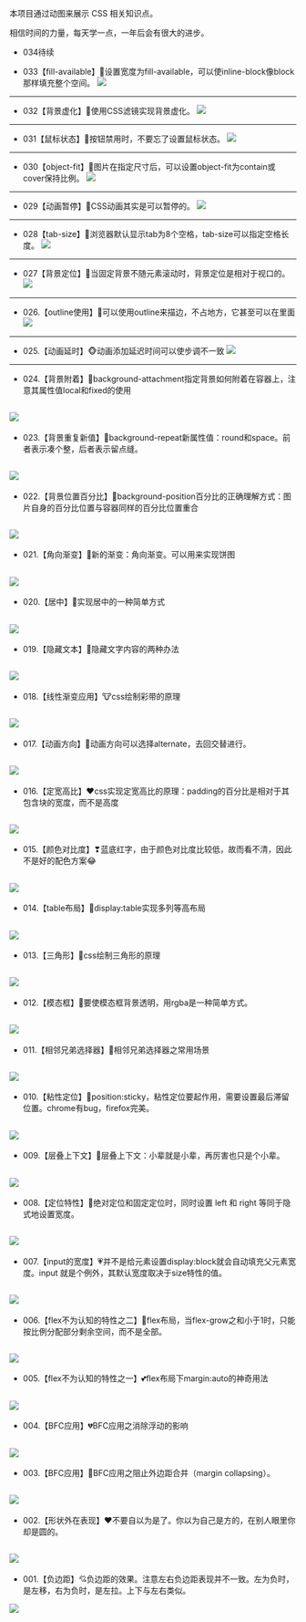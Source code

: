 本项目通过动图来展示 CSS 相关知识点。

相信时间的力量，每天学一点，一年后会有很大的进步。
- 034待续

- 033【fill-available】🍏设置宽度为fill-available，可以使inline-block像block那样填充整个空间。
![](/gifs/033.gif)
---

- 032【背景虚化】🍑使用CSS滤镜实现背景虚化。
![](/gifs/032.gif)
---

- 031【鼠标状态】🍒按钮禁用时，不要忘了设置鼠标状态。
![](/gifs/031.gif)
---

- 030【object-fit】🍓图片在指定尺寸后，可以设置object-fit为contain或cover保持比例。
![](/gifs/030.gif)
---

- 029【动画暂停】🥝CSS动画其实是可以暂停的。
![](/gifs/029.gif)
---

- 028【tab-size】🐷浏览器默认显示tab为8个空格，tab-size可以指定空格长度。
![](/gifs/028.gif)
---

- 027【背景定位】🐶当固定背景不随元素滚动时，背景定位是相对于视口的。
![](/gifs/027.gif)
---

- 026.【outline使用】🐔可以使用outline来描边，不占地方，它甚至可以在里面
![](/gifs/026.gif)
---

- 025.【动画延时】🐵动画添加延迟时间可以使步调不一致
![](/gifs/025.gif)
---

- 024.【背景附着】🐐background-attachment指定背景如何附着在容器上，注意其属性值local和fixed的使用

![](/gifs/024.gif)
---

- 023.【背景重复新值】🐴background-repeat新属性值：round和space。前者表示凑个整，后者表示留点缝。

![](/gifs/023.gif)
---
- 022.【背景位置百分比】🐍background-position百分比的正确理解方式：图片自身的百分比位置与容器同样的百分比位置重合

![](/gifs/022.gif)
---
- 021.【角向渐变】🐲新的渐变：角向渐变。可以用来实现饼图

![](/gifs/021.gif)
---
- 020.【居中】🐰实现居中的一种简单方式

![](/gifs/020.gif)
---
- 019.【隐藏文本】🐯隐藏文字内容的两种办法

![](/gifs/019.gif)
---
- 018.【线性渐变应用】🐮css绘制彩带的原理

![](/gifs/018.gif)
---
- 017.【动画方向】🐹动画方向可以选择alternate，去回交替进行。

![](/gifs/017.gif)
---
- 016.【定宽高比】♥css实现定宽高比的原理：padding的百分比是相对于其包含块的宽度，而不是高度

![](/gifs/016.gif)
---
- 015.【颜色对比度】❣蓝底红字，由于颜色对比度比较低，故而看不清，因此不是好的配色方案😂

![](/gifs/015.gif)
---
- 014.【table布局】💞display:table实现多列等高布局

![](/gifs/014.gif)
---
- 013.【三角形】💝css绘制三角形的原理

![](/gifs/013.gif)
---
- 012.【模态框】🖤要使模态框背景透明，用rgba是一种简单方式。

![](/gifs/012.gif)
---
- 011.【相邻兄弟选择器】💜相邻兄弟选择器之常用场景

![](/gifs/011.gif)
---
- 010.【粘性定位】💛position:sticky，粘性定位要起作用，需要设置最后滞留位置。chrome有bug，firefox完美。

![](/gifs/010.gif)
---
- 009.【层叠上下文】💚层叠上下文：小辈就是小辈，再厉害也只是个小辈。

![](/gifs/009.gif)
---
- 008.【定位特性】💙绝对定位和固定定位时，同时设置 left 和 right 等同于隐式地设置宽度。

![](/gifs/008.gif)
---
- 007.【input的宽度】💗并不是给元素设置display:block就会自动填充父元素宽度。input 就是个例外，其默认宽度取决于size特性的值。

![](/gifs/007.gif)
---
- 006.【flex不为认知的特性之二】💖flex布局，当flex-grow之和小于1时，只能按比例分配部分剩余空间，而不是全部。

![](/gifs/006.gif)
---
- 005.【flex不为认知的特性之一】💕flex布局下margin:auto的神奇用法

![](/gifs/005.gif)
---
- 004.【BFC应用】💔BFC应用之消除浮动的影响

![](/gifs/004.gif)
---
- 003.【BFC应用】💓BFC应用之阻止外边距合并（margin collapsing）。

![](/gifs/003.gif)
---
- 002.【形状外在表现】❤不要自以为是了。你以为自己是方的，在别人眼里你却是圆的。

![](/gifs/002.gif)
---
- 001.【负边距】💘负边距的效果。注意左右负边距表现并不一致。左为负时，是左移，右为负时，是左拉。上下与左右类似。

![](/gifs/001.gif)


